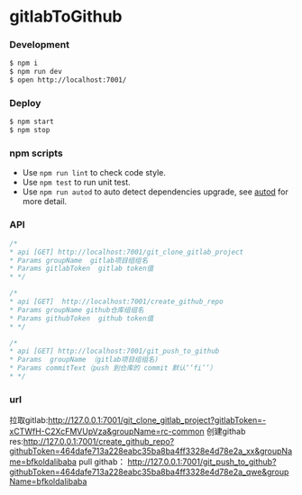 # gitlabToGithub


### Development

```bash
$ npm i
$ npm run dev
$ open http://localhost:7001/
```

### Deploy

```bash
$ npm start
$ npm stop
```

### npm scripts

- Use `npm run lint` to check code style.
- Use `npm test` to run unit test.
- Use `npm run autod` to auto detect dependencies upgrade, see [autod](https://www.npmjs.com/package/autod) for more detail.

### API
```javascript
/*
* api [GET] http://localhost:7001/git_clone_gitlab_project
* Params groupName  gitlab项目组组名
* Params gitlabToken  gitlab token值
* */

/*
* api [GET]  http://localhost:7001/create_github_repo
* Params groupName github仓库组组名
* Params githubToken  github token值
* */

/*
* api [GET] http://localhost:7001/git_push_to_github
* Params  groupName （gitlab项目组组名)
* Params commitText（push 到仓库的 commit 默认‘‘fi’’）
* */
```

### url

拉取gitlab:http://127.0.0.1:7001/git_clone_gitlab_project?gitlabToken=-xCTWfH-C2XcFMVUpVza&groupName=rc-common
创建githab res:http://127.0.0.1:7001/create_github_repo?githubToken=464dafe713a228eabc35ba8ba4ff3328e4d78e2a_xx&groupName=bfkoldalibaba
pull githab： http://127.0.0.1:7001/git_push_to_github?githubToken=464dafe713a228eabc35ba8ba4ff3328e4d78e2a_qwe&groupName=bfkoldalibaba
